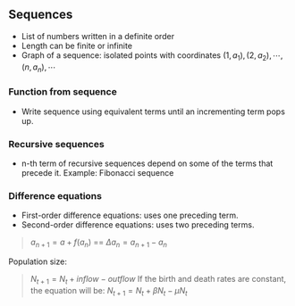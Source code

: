 ## Sequences
- List of numbers written in a definite order
- Length can be finite or infinite
- Graph of a sequence: isolated points with coordinates $(1, a_1), (2, a_2), ⋯, (n, a_n), ⋯$

### Function from sequence
- Write sequence using equivalent terms until an incrementing term pops up.

### Recursive sequences
- n-th term of recursive sequences depend on some of the terms that precede it.
Example: Fibonacci sequence

### Difference equations
- First-order difference equations: uses one preceding term.
- Second-order difference equations: uses two preceding terms. 
> $a_{n+1} = a + f(a_n)$ == $\Delta a_n = a_{n+1} - a_n$

Population size:
> $N_{t+1} = N_t + inflow - outflow$
> If the birth and death rates are constant, the equation will be:
> $N_{t+1} = N_t + \beta N_t - \mu N_t$

